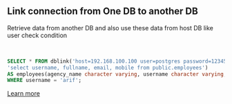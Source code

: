 ## **Link connection from One DB to another DB**

Retrieve data from another DB and also use these data from host DB like user check condition

<br>

```sql
SELECT * FROM dblink('host=192.168.100.100 user=postgres password=123456 dbname=org_kyc options=-csearch_path=',
'select username, fullname, email, mobile from public.employees')
AS employees(agency_name character varying, username character varying, fullname character varying, email character varying, mobile character varying)
WHERE username = 'arif';
```

[Learn more](https://www.educba.com/postgresql-dblink/)
